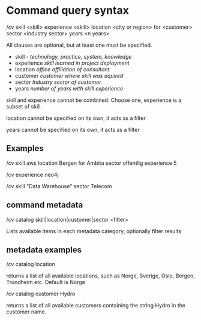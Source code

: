 # Command query syntax 

/cv skill \<skill\> experience \<skill\> location \<city or region\> for \<customer\>  sector \<industry sector\> years \<n years\>

All clauses are optional, but at least one must be specified.  

* skill - _technology, practice, system, knowledge_
* experience _skill learned in project deployment_
* location _office affiliation of consultant_
* customer _customer where skill was aquired_ 
* sector _Industry sector of customer_
* years _number of years with skill experience_

skill and experience cannot be combined. Choose one, experience is a subset of skill. 

location cannot be specified on its own, it acts as a filter 

years cannot be specified on its own, it acts as a filter 

## Examples 

/cv skill aws location Bergen for Ambita sector offentlig experience 5 

/cv experience neo4j  

/cv skill "Data Warehouse" sector Telecom 

## command metadata 

/cv catalog skill|location|customer|sector \<filter\>

Lists available items in each metadata category, optionally filter results 

## metadata examples 

/cv catalog location 

returns a list of all available locations, such as Norge, Sverige, Oslo, Bergen, Trondheim etc.  Default is Norge 

/cv catalog customer Hydro

returns a list of all available customers containing the string Hydro in the customer name.
